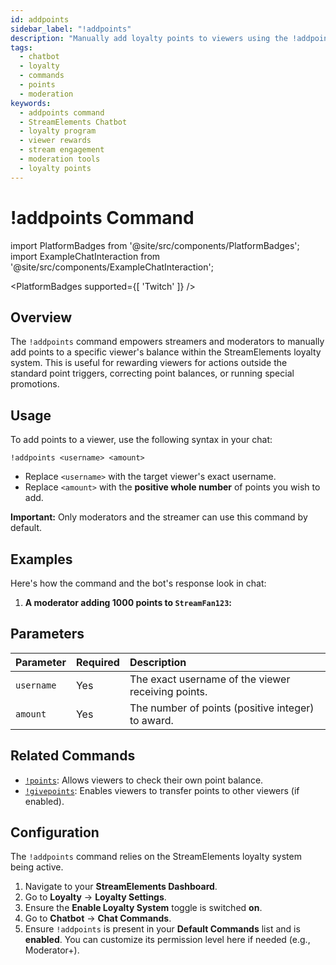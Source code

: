 ```yaml
---
id: addpoints
sidebar_label: "!addpoints"
description: "Manually add loyalty points to viewers using the !addpoints command in the StreamElements Chatbot. Reward participation and manage your loyalty system."
tags:
  - chatbot
  - loyalty
  - commands
  - points
  - moderation
keywords:
  - addpoints command
  - StreamElements Chatbot
  - loyalty program
  - viewer rewards
  - stream engagement
  - moderation tools
  - loyalty points
---
```


# !addpoints Command

import PlatformBadges from '@site/src/components/PlatformBadges';
import ExampleChatInteraction from '@site/src/components/ExampleChatInteraction';

<PlatformBadges supported={[ 'Twitch' ]} />

## Overview

The `!addpoints` command empowers streamers and moderators to manually add points to a specific viewer's balance within the StreamElements loyalty system. This is useful for rewarding viewers for actions outside the standard point triggers, correcting point balances, or running special promotions.

## Usage

To add points to a viewer, use the following syntax in your chat:

```command
!addpoints <username> <amount>
```

- Replace `<username>` with the target viewer's exact username.
- Replace `<amount>` with the **positive whole number** of points you wish to add.

**Important:** Only moderators and the streamer can use this command by default.

## Examples

Here's how the command and the bot's response look in chat:

1.  **A moderator adding 1000 points to `StreamFan123`:**

    <ExampleChatInteraction
      inputPersona="broadcaster"
      inputUsernameOverride="Styler"
      inputMessage="!addpoints StreamFan123 1000"
      outputMessage="@Styler, added 1000 points to StreamFan123. They now have 5961 points."
    />

## Parameters

| Parameter  | Required | Description                                        |
| :--------- | :------- | :------------------------------------------------- |
| `username` | Yes      | The exact username of the viewer receiving points. |
| `amount`   | Yes      | The number of points (positive integer) to award.  |

## Related Commands

- [`!points`](points.md): Allows viewers to check their own point balance.
- [`!givepoints`](givepoints.md): Enables viewers to transfer points to other viewers (if enabled).

## Configuration

The `!addpoints` command relies on the StreamElements loyalty system being active.

1.  Navigate to your **StreamElements Dashboard**.
2.  Go to **Loyalty** -> **Loyalty Settings**.
3.  Ensure the **Enable Loyalty System** toggle is switched **on**.
4.  Go to **Chatbot** -> **Chat Commands**.
5.  Ensure `!addpoints` is present in your **Default Commands** list and is **enabled**. You can customize its permission level here if needed (e.g., Moderator+).
